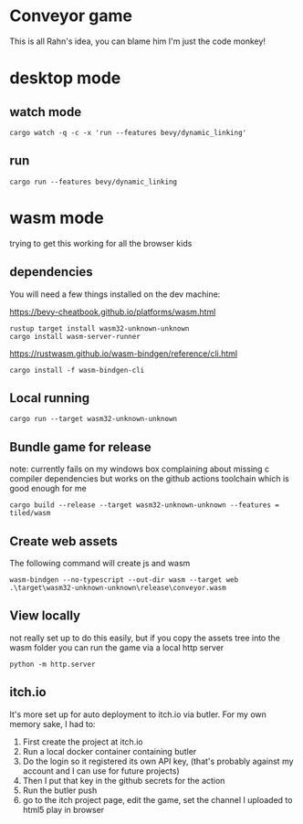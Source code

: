 # Conveyor game

This is all Rahn's idea, you can blame him I'm just the code monkey!

# desktop mode

## watch mode
```
cargo watch -q -c -x 'run --features bevy/dynamic_linking'
```

## run

```
cargo run --features bevy/dynamic_linking
```

# wasm mode
trying to get this working for all the browser kids

## dependencies
You will need a few things installed on the dev machine:

https://bevy-cheatbook.github.io/platforms/wasm.html
```
rustup target install wasm32-unknown-unknown
cargo install wasm-server-runner
```

https://rustwasm.github.io/wasm-bindgen/reference/cli.html
```
cargo install -f wasm-bindgen-cli
```

## Local running
```
cargo run --target wasm32-unknown-unknown
```

## Bundle game for release
note: currently fails on my windows box complaining about missing c compiler dependencies but works on the github actions toolchain which is good enough for me
```
cargo build --release --target wasm32-unknown-unknown --features = tiled/wasm
```

## Create web assets
The following command will create js and wasm 
```
wasm-bindgen --no-typescript --out-dir wasm --target web .\target\wasm32-unknown-unknown\release\conveyor.wasm
```

## View locally
not really set up to do this easily, but if you copy the assets tree into the wasm folder you can run the game via a local http server


```
python -m http.server
```

## itch.io

It's more set up for auto deployment to itch.io via butler.
For my own memory sake, I had to:

1. First create the project at itch.io
2. Run a local docker container containing butler 
3. Do the login so it registered its own API key, (that's probably against my account and I can use for future projects)
4. Then I put that key in the github secrets for the action
5. Run the butler push
6. go to the itch project page, edit the game, set the channel I uploaded to html5 play in browser

